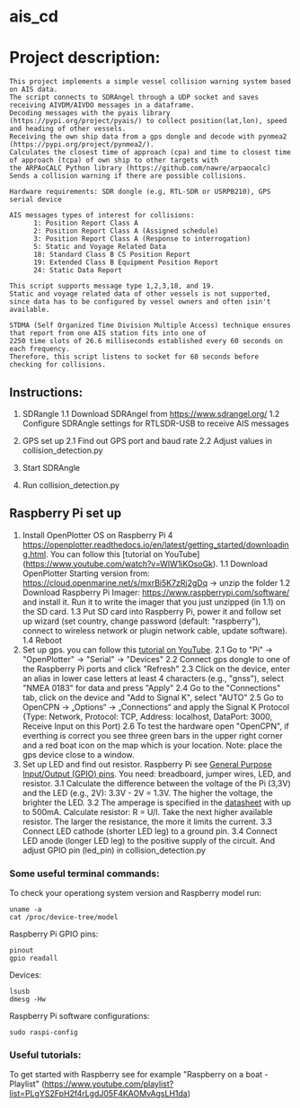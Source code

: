 # ais_cd

# Project description:
    This project implements a simple vessel collision warning system based on AIS data. 
    The script connects to SDRAngel through a UDP socket and saves receiving AIVDM/AIVDO messages in a dataframe. 
    Decoding messages with the pyais library (https://pypi.org/project/pyais/) to collect position(lat,lon), speed and heading of other vessels.
    Receiving the own ship data from a gps dongle and decode with pynmea2 (https://pypi.org/project/pynmea2/).
    Calculates the closest time of approach (cpa) and time to closest time of approach (tcpa) of own ship to other targets with 
    the ARPAoCALC Python library (https://github.com/nawre/arpaocalc) 
    Sends a collision warning if there are possible collisions. 

    Hardware requirements: SDR dongle (e.g, RTL-SDR or USRPB210), GPS serial device 

    AIS messages types of interest for collisions:
          1: Position Report Class A
          2: Position Report Class A (Assigned schedule)
          3: Position Report Class A (Response to interrogation)
          5: Static and Voyage Related Data 
          18: Standard Class B CS Position Report
          19: Extended Class B Equipment Position Report
          24: Static Data Report 
          
    This script supports message type 1,2,3,18, and 19.
    Static and voyage related data of other vessels is not supported, since data has to be configured by vessel owners and often isin't available. 

    STDMA (Self Organized Time Division Multiple Access) technique ensures that report from one AIS station fits into one of 
    2250 time slots of 26.6 milliseconds established every 60 seconds on each frequency. 
    Therefore, this script listens to socket for 60 seconds before checking for collisions. 

## Instructions: 
1. SDRangle
    1.1 Download SDRAngel from https://www.sdrangel.org/ 
    1.2 Configure SDRAngle settings for RTLSDR-USB to receive AIS messages

2. GPS set up
    2.1 Find out GPS port and baud rate 
    2.2 Adjust values in collision_detection.py
    
3. Start SDRAngle 

4. Run collision_detection.py


## Raspberry Pi set up
1. Install OpenPlotter OS on Raspberry Pi 4 https://openplotter.readthedocs.io/en/latest/getting_started/downloading.html. You can follow this [tutorial on YouTube] (https://www.youtube.com/watch?v=WIW1iKOsoGk). 
1.1 Download OpenPlotter Starting version from: https://cloud.openmarine.net/s/mxrBi5K7zRj2gDq -> unzip the folder
1.2 Download Raspberry Pi Imager: https://www.raspberrypi.com/software/ and install it. Run it to write the imager that you just unzipped (in 1.1) on the SD card.
1.3 Put SD card into Raspberry Pi, power it and follow set up wizard (set country, change password (default: "raspberry"), connect to wireless network or plugin network cable, update software).
1.4 Reboot
2. Set up gps. you can follow this [tutorial on YouTube](https://www.youtube.com/watch?v=umfw8uLDkc0).
2.1 Go to "Pi" -> "OpenPlotter" -> "Serial" -> "Devices"
2.2 Connect gps dongle to one of the Raspberry Pi ports and click "Refresh"
2.3 Click on the device, enter an alias in lower case letters at least 4 characters (e.g., "gnss"), select "NMEA 0183" for data and press "Apply"
2.4 Go to the "Connections" tab, click on the device and "Add to Signal K", select "AUTO"
2.5 Go to OpenCPN -> „Options“ -> „Connections“ and apply the Signal K Protocol {Type: Network, Protocol: TCP, Address: localhost, DataPort: 3000, Receive Input on this Port)
2.6 To test the hardware open "OpenCPN", if everthing is correct you see three green bars in the upper right corner and a red boat icon on the map which is your location. Note: place the gps device close to a window. 
3. Set up LED and find out resistor. Raspberry Pi see [General Purpose Input/Output (GPIO) pins](https://pinout.xyz/#). You need: breadboard, jumper wires, LED, and resistor. 
3.1 Calculate the difference between the voltage of the Pi (3,3V) and the LED (e.g., 2V): 3.3V - 2V = 1.3V. The higher the voltage, the brighter the LED. 
3.2 The amperage is specified in the [datasheet](https://datasheets.raspberrypi.com/rpi4/raspberry-pi-4-datasheet.pdf) with up to 500mA. Calculate resistor: R = U/I. Take the next higher available resistor. The larger the resistance, the more it limits the current.
3.3 Connect LED cathode (shorter LED leg) to a ground pin. 
3.4 Connect LED anode (longer LED leg) to the positive supply of the circuit. And adjust GPIO pin (led_pin) in collision_detection.py

### Some useful terminal commands:
To check your operationg system version and Raspberry model run: 
```
uname -a
cat /proc/device-tree/model
```
Raspberry Pi GPIO pins: 
```
pinout
gpio readall
```
Devices: 
```
lsusb
dmesg -Hw
```
Raspberry Pi software configurations:
```
sudo raspi-config
```

### Useful tutorials:
To get started with Raspberry see for example "Raspberry on a boat - Playlist" (https://www.youtube.com/playlist?list=PLgYS2FpH2f4rLgdJ05F4KAOMvAgsLH1da)
